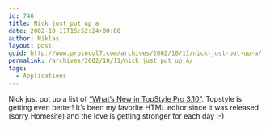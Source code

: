 ```yaml
---
id: 746
title: Nick just put up a
date: 2002-10-11T15:52:24+00:00
author: Niklas
layout: post
guid: http://www.protocol7.com/archives/2002/10/11/nick-just-put-up-a/
permalink: /archives/2002/10/11/nick_just_put_up_a/
tags:
  - Applications
---
```

<div class='microid-bc92792b1cd6be8f3f4991e649e41d7933865e1d'>
  <p>
    Nick just put up a list of <a href="http://www.bradsoft.com/topstyle/3.10/whatsnew/index.asp">&#8220;What&#8217;s New in TopStyle Pro 3.10&#8221;</a>. Topstyle is getting even better! It&#8217;s been my favorite HTML editor since it was released (sorry Homesite) and the love is getting stronger for each day :-)
  </p>
</div>